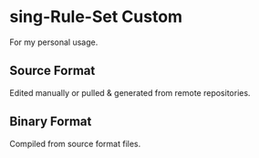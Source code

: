 # sing-Rule-Set Custom

For my personal usage.

## Source Format

Edited manually or pulled & generated from remote repositories.

## Binary Format

Compiled from source format files.

